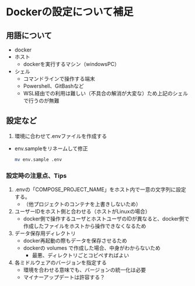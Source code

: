 # Dockerの設定について補足

## 用語について
- docker
- ホスト
  - dockerを実行するマシン（windowsPC）
- シェル
  - コマンドラインで操作する端末
  - Powershell、GitBashなど
  - WSL経由での利用は難しい（不具合の解消が大変な）ため上記のシェルで行うのが無難

## 設定など

1. 環境に合わせて.envファイルを作成する
  - env.sampleをリネームして修正
    ```sh
    mv env.sample .env
    ```
### 設定時の注意点、Tips

1. .envの「COMPOSE_PROJECT_NAME」をホスト内で一意の文字列に設定する。
   - （他プロジェクトのコンテナを上書きしないため）
2. ユーザーIDをホスト側と合わせる（ホストがLinuxの場合）
   - docker側で操作するユーザとホストユーザのIDが異なると、docker側で作成したファイルをホストから操作できなくなるため
3. データ保存用ディレクトリ
   - docker再起動の際もデータを保存させるため
   - dockerの volumes で作成した場合、中身がわからないため
     - 最悪、ディレクトリごとコピペすればよい
4. 各ミドルウェアのバージョンを指定する
   - 環境を合わせる意味でも、バージョンの統一化は必要
   - マイナーアップデートは許容する？